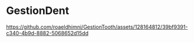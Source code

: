 # GestionDent
 
https://github.com/roaeldhimni/GestionTooth/assets/128164812/39bf9391-c340-4b9d-8882-5068652d15dd
